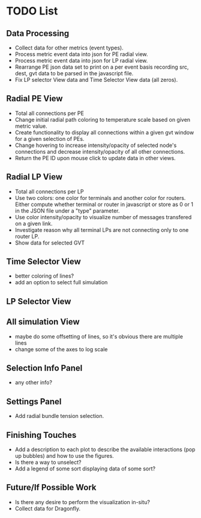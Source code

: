 # TODO List

## Data Processing
* Collect data for other metrics (event types).
* Process metric event data into json for PE radial view.
* Process metric event data into json for LP radial view.
* Rearrange PE json data set to print on a per event basis recording src, dest, gvt data to be parsed in the javascript file.
* Fix LP selector View data and Time Selector View data (all zeros).

## Radial PE View
* Total all connections per PE
* Change initial radial path coloring to temperature scale based on given metric value.
* Create functionality to display all connections within a given gvt window for a given selection of PEs.
* Change hovering to increase intensity/opacity of selected node's connections and decrease intensity/opacity of all other connections.
* Return the PE ID upon mouse click to update data in other views.

## Radial LP View
* Total all connections per  LP
* Use two colors: one color for terminals and another color for routers. Either compute whether terminal or router in javascript or store as 0 or 1 in the JSON file under a "type" parameter.
* Use color intensity/opacity to visualize number of messages transfered on a given link.
* Investigate reason why all terminal LPs are not connecting only to one router LP.
* Show data for selected GVT

## Time Selector View
* better coloring of lines?
* add an option to select full simulation

## LP Selector View

## All simulation View
* maybe do some offsetting of lines, so it's obvious there are multiple lines
* change some of the axes to log scale

## Selection Info Panel
* any other info?

## Settings Panel
* Add radial bundle tension selection.

## Finishing Touches
* Add a description to each plot to describe the available interactions (pop up bubbles) and how to use the figures.
* Is there a way to unselect?
* Add a legend of some sort displaying data of some sort?

## Future/If Possible Work
* Is there any desire to perform the visualization in-situ?
* Collect data for Dragonfly.
